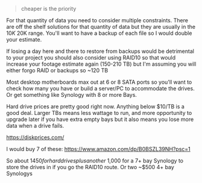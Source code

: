 > cheaper is the priority

For that quantity of data you need to consider multiple constraints. There are off the shelf solutions for that quantity of data but they are usually in the $10K~$20K range. You'll want to have a backup of each file so I would double your estimate. 

If losing a day here and there to restore from backups would be detrimental to your project you should also consider using RAID10 so that would increase your footage estimate again (150-210 TB) but I'm assuming you will either forgo RAID or backups so ~120 TB

Most desktop motherboards max out at 6 or 8 SATA ports so you'll want to check how many you have or build a server/PC to accommodate the drives. Or get something like Synology with 8 or more Bays.

Hard drive prices are pretty good right now. Anything below $10/TB is a good deal. Larger TBs means less wattage to run, and more opportunity to upgrade later if you have extra empty bays but it also means you lose more data when a drive fails. 

https://diskprices.com/

I would buy 7 of these: https://www.amazon.com/dp/B0BSZL39NH?psc=1 

So about $1450 for hard drives plus another ~$1,000 for a 7+ bay Synology to store the drives in if you go the RAID10 route. Or two ~$500 4+ bay Synologys
